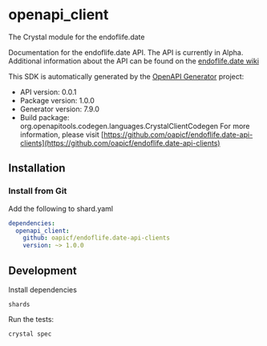 # openapi_client

The Crystal module for the endoflife.date

Documentation for the endoflife.date API. The API is currently in Alpha. Additional information about the API can be found on the [endoflife.date wiki](https://github.com/endoflife-date/endoflife.date/wiki)

This SDK is automatically generated by the [OpenAPI Generator](https://openapi-generator.tech) project:

- API version: 0.0.1
- Package version: 1.0.0
- Generator version: 7.9.0
- Build package: org.openapitools.codegen.languages.CrystalClientCodegen
For more information, please visit [https://github.com/oapicf/endoflife.date-api-clients](https://github.com/oapicf/endoflife.date-api-clients)

## Installation

### Install from Git

Add the following to shard.yaml

```yaml
dependencies:
  openapi_client:
    github: oapicf/endoflife.date-api-clients
    version: ~> 1.0.0
```

## Development

Install dependencies

```shell
shards
```

Run the tests:

```shell
crystal spec
```
